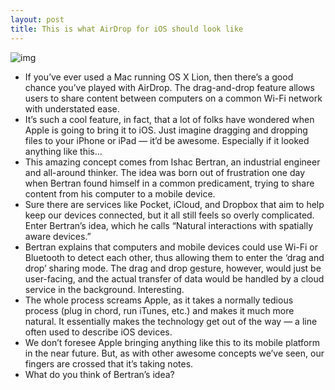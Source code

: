 ```yaml
---
layout: post
title: This is what AirDrop for iOS should look like
---
```

![img](http://media.idownloadblog.com/wp-content/uploads/2012/06/airdrop-concept.jpg)
* If you’ve ever used a Mac running OS X Lion, then there’s a good chance you’ve played with AirDrop. The drag-and-drop feature allows users to share content between computers on a common Wi-Fi network with understated ease.
* It’s such a cool feature, in fact, that a lot of folks have wondered when Apple is going to bring it to iOS. Just imagine dragging and dropping files to your iPhone or iPad — it’d be awesome. Especially if it looked anything like this…
* This amazing concept comes from Ishac Bertran, an industrial engineer and all-around thinker. The idea was born out of frustration one day when Bertran found himself in a common predicament, trying to share content from his computer to a mobile device.
* Sure there are services like Pocket, iCloud, and Dropbox that aim to help keep our devices connected, but it all still feels so overly complicated. Enter Bertran’s idea, which he calls “Natural interactions with spatially aware devices.”
* Bertran explains that computers and mobile devices could use Wi-Fi or Bluetooth to detect each other, thus allowing them to enter the ‘drag and drop’ sharing mode. The drag and drop gesture, however, would just be user-facing, and the actual transfer of data would be handled by a cloud service in the background. Interesting.
* The whole process screams Apple, as it takes a normally tedious process (plug in chord, run iTunes, etc.) and makes it much more natural. It essentially makes the technology get out of the way — a line often used to describe iOS devices.
* We don’t foresee Apple bringing anything like this to its mobile platform in the near future. But, as with other awesome concepts we’ve seen, our fingers are crossed that it’s taking notes.
* What do you think of Bertran’s idea?

